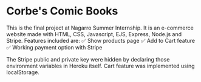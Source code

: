 # Corbe's Comic Books

This is the final project at Nagarro Summer Internship. It is an e-commerce website made with HTML, CSS, Javascript, EJS, Express, Node.js and Stripe. Features included are:
✅ Show products page
✅ Add to Cart feature
✅ Working payment option with Stripe

The Stripe public and private key were hidden by declaring those environment variables in Heroku itself. Cart feature was implemented using localStorage.

